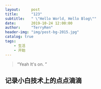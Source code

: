 ```yaml
---
layout:     post
title:      "123"
subtitle:   " \"Hello World, Hello Blog\""
date:       2019-10-24 12:00:00
author:     "TerryRen"
header-img: "img/post-bg-2015.jpg"
catalog: true
tags:
    - 生活
    - 开始
---
```


> “Yeah It's on. ”

## 记录小白技术上的点点滴滴

